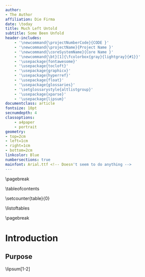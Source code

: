 ```yaml
---
author:
- The Author
affiliation: Die Firma
date: \today
title: Much Left Untold
subtitle: Some Been Unfold
header-includes:
    - '\newcommand{\projectNumberCode}{CODE }'
    - '\newcommand{\projectName}{Project Name }'
    - '\newcommand{\coreSystemName}{Core Name }'
    - '\newcommand{\bt}[1]{\fcolorbox{gray}{lightgray}{#1}}'
    - '\usepackage{fontawesome}'
    - '\usepackage{tocloft}'
    - '\usepackage{graphicx}'
    - '\usepackage{hyperref}'
    - '\usepackage{float}'
    - '\usepackage{glossaries}'
    - '\setglossarystyle{altlistgroup}'
    - '\usepackage{xparse}'
    - '\usepackage{lipsum}'
documentclass: article
fontsize: 10pt
secnumdepth: 4
classoptions:
    - a4paper
    - portrait
geometry:
- top=2cm
- left=1cm
- right=1cm
- bottom=2cm
linkcolor: Blue
numbersections: true
mainfont: Arial.ttf <!-- Doesn't seem to do anything -->
---
```


\pagebreak

\tableofcontents

\setcounter{table}{0}

\listoftables

\pagebreak

# Introduction

## Purpose

\lipsum[1-2]
